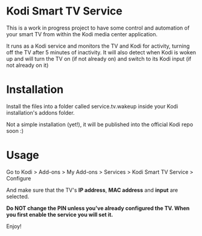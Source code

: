 Kodi Smart TV Service
=====================
This is a work in progress project to have some control and automation
of your smart TV from within the Kodi media center application.

It runs as a Kodi service and monitors the TV and Kodi for activity,
turning off the TV after 5 minutes of inactivity. It will also detect
when Kodi is woken up and will turn the TV on (if not already on) and
switch to its Kodi input (if not already on it)


Installation
============

Install the files into a folder called service.tv.wakeup inside your
Kodi installation's addons folder.

Not a simple installation (yet!), it will be published into the official
Kodi repo soon :)

Usage
=====
Go to
Kodi > Add-ons > My Add-ons > Services > Kodi Smart TV Service > Configure

And make sure that the TV's **IP address**, **MAC address** and **input**
are selected.

**Do NOT change the PIN unless you've already configured the TV. When
you first enable the service you will set it.**

Enjoy!